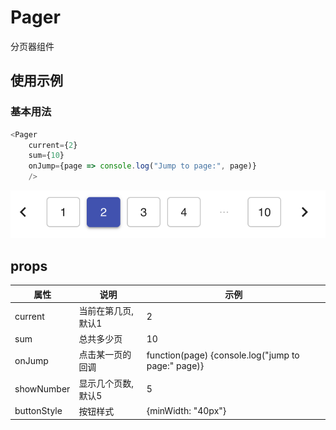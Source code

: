 # Pager
分页器组件

## 使用示例
### 基本用法
```javascript
<Pager 
    current={2} 
    sum={10}
    onJump={page => console.log("Jump to page:", page)}
    />
```
![](./imgs/example-pager0.png)
## props
|属性|说明|示例|
|-|-|-|
|current|当前在第几页,默认1|2|
|sum|总共多少页|10|
|onJump|点击某一页的回调|function(page) {console.log("jump to page:" page)}|
|showNumber|显示几个页数,默认5|5|
|buttonStyle|按钮样式|{minWidth: "40px"}|